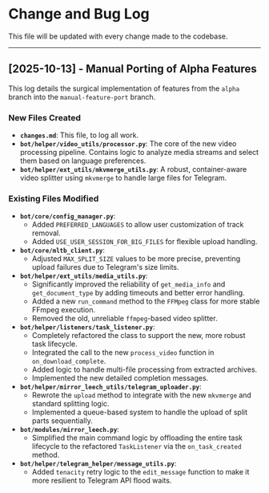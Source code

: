 # Change and Bug Log

This file will be updated with every change made to the codebase.

---

## [2025-10-13] - Manual Porting of Alpha Features

This log details the surgical implementation of features from the `alpha` branch into the `manual-feature-port` branch.

### New Files Created
- **`changes.md`**: This file, to log all work.
- **`bot/helper/video_utils/processor.py`**: The core of the new video processing pipeline. Contains logic to analyze media streams and select them based on language preferences.
- **`bot/helper/ext_utils/mkvmerge_utils.py`**: A robust, container-aware video splitter using `mkvmerge` to handle large files for Telegram.

### Existing Files Modified
- **`bot/core/config_manager.py`**:
    - Added `PREFERRED_LANGUAGES` to allow user customization of track removal.
    - Added `USE_USER_SESSION_FOR_BIG_FILES` for flexible upload handling.
- **`bot/core/mltb_client.py`**:
    - Adjusted `MAX_SPLIT_SIZE` values to be more precise, preventing upload failures due to Telegram's size limits.
- **`bot/helper/ext_utils/media_utils.py`**:
    - Significantly improved the reliability of `get_media_info` and `get_document_type` by adding timeouts and better error handling.
    - Added a new `run_command` method to the `FFMpeg` class for more stable FFmpeg execution.
    - Removed the old, unreliable `ffmpeg`-based video splitter.
- **`bot/helper/listeners/task_listener.py`**:
    - Completely refactored the class to support the new, more robust task lifecycle.
    - Integrated the call to the new `process_video` function in `on_download_complete`.
    - Added logic to handle multi-file processing from extracted archives.
    - Implemented the new detailed completion messages.
- **`bot/helper/mirror_leech_utils/telegram_uploader.py`**:
    - Rewrote the `upload` method to integrate with the new `mkvmerge` and standard splitting logic.
    - Implemented a queue-based system to handle the upload of split parts sequentially.
- **`bot/modules/mirror_leech.py`**:
    - Simplified the main command logic by offloading the entire task lifecycle to the refactored `TaskListener` via the `on_task_created` method.
- **`bot/helper/telegram_helper/message_utils.py`**:
    - Added `tenacity` retry logic to the `edit_message` function to make it more resilient to Telegram API flood waits.